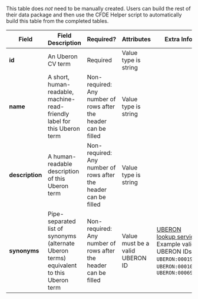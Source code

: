 This table does *not* need to be manually created. Users can build the rest of their data package and then use the CFDE Helper script to automatically build this table from the completed tables.

Field | Field Description | Required? |  Attributes | Extra Info 
------|-------------------|-----------|-------------|------------
**id** | An Uberon CV term | Required | Value type is string 
**name** | A short, human-readable, machine-read-friendly label for this Uberon term| Non-required: Any number of rows after the header can be filled | Value type is string
**description** | A human-readable description of this Uberon term |  Non-required: Any number of rows after the header can be filled | Value type is string
**synonyms** | Pipe-separated list of synonyms (alternate Uberon terms) equivalent to this Uberon term | Non-required: Any number of rows after the header can be filled | Value must be a valid UBERON ID | [UBERON lookup service](https://www.ebi.ac.uk/ols/ontologies/uberon) Example valid UBERON IDs: `UBERON:0001988`, `UBERON:0001052`, `UBERON:0006956`